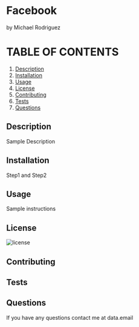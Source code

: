 # Facebook
  by Michael Rodriguez


# TABLE OF CONTENTS

1. [ Description ](#Description)
1. [ Installation ](#Installation)
1. [ Usage](#Usage)
1. [ License](#License)
1. [ Contributing](#Contributing)
1. [ Tests](#Tests)
1. [ Questions](#Questions)




    
  ## Description 
  Sample Description

  ## Installation
  Step1 and Step2

  ## Usage
  Sample instructions

  ## License
  ![license](https://img.shields.io/badge/license-MIT-blue.svg)

  ## Contributing
  

  ## Tests
  

  ## Questions
  If you have any questions contact me at data.email



  